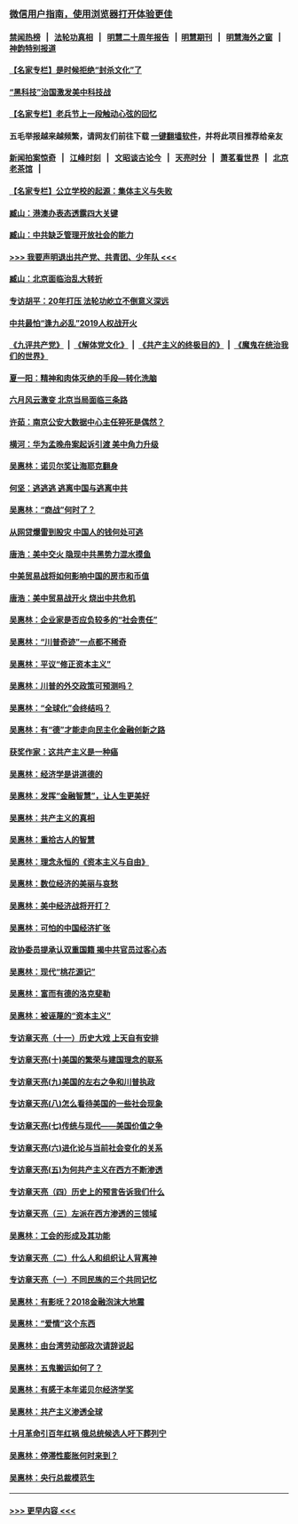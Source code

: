 ### [微信用户指南，使用浏览器打开体验更佳](https://github.com/gfw-breaker/banned-news1/blob/master/indexes/wechat-guide.md?t=0)
#### [禁闻热榜](热点新闻.md?t=0)  &nbsp;&nbsp;|&nbsp;&nbsp; [法轮功真相](https://github.com/gfw-breaker/truth/blob/master/README.md?t=0) &nbsp;&nbsp;|&nbsp;&nbsp; [明慧二十周年报告](https://github.com/gfw-breaker/mh-reports/blob/master/README.md?t=0) &nbsp;&nbsp;|&nbsp;&nbsp;[明慧期刊](https://github.com/gfw-breaker/mh-qikan) &nbsp;&nbsp;|&nbsp;&nbsp; [明慧海外之窗](https://github.com/gfw-breaker/mh-news/blob/master/README.md?t=0) &nbsp;&nbsp;|&nbsp;&nbsp; [神韵特别报道](https://github.com/gfw-breaker/mh-news/blob/master/shenyun.md?t=0)
#### [【名家专栏】是时候拒绝“封杀文化”了](../pages/nsc423/n11814093.md?t=02132133) 
#### [“黑科技”治国激发美中科技战](../pages/nsc423/n11638056.md?t=02132133) 
#### [【名家专栏】老兵节上一段触动心弦的回忆](../pages/nsc423/n11646016.md?t=02132133) 
#### 五毛举报越来越频繁，请网友们前往下载 [一键翻墙软件](https://github.com/gfw-breaker/ssr-accounts)，并将此项目推荐给亲友
#### [新闻拍案惊奇](https://github.com/gfw-breaker/banned-news1/blob/master/pages/link4.md) &nbsp;&nbsp;|&nbsp;&nbsp; [江峰时刻](https://github.com/gfw-breaker/banned-news1/blob/master/pages/link4.md) &nbsp;&nbsp;|&nbsp;&nbsp; [文昭谈古论今](https://github.com/gfw-breaker/banned-news1/blob/master/pages/link4.md) &nbsp;&nbsp;|&nbsp;&nbsp; [天亮时分](https://github.com/gfw-breaker/banned-news1/blob/master/pages/link4.md) &nbsp;&nbsp;|&nbsp;&nbsp; [萧茗看世界](https://github.com/gfw-breaker/banned-news1/blob/master/pages/link4.md) &nbsp;&nbsp;|&nbsp;&nbsp; [北京老茶馆](https://github.com/gfw-breaker/banned-news1/blob/master/pages/link4.md) &nbsp;&nbsp;|&nbsp;&nbsp; 
#### [【名家专栏】公立学校的起源：集体主义与失败](../pages/nsc423/n11601833.md?t=02132133) 
#### [臧山：港澳办表态透露四大关键](../pages/nsc423/n11421628.md?t=02132133) 
#### [臧山：中共缺乏管理开放社会的能力](../pages/nsc423/n11407457.md?t=02132133) 
#### [>>> 我要声明退出共产党、共青团、少年队 <<<](https://github.com/begood0513/goodnews/blob/master/quit/letter.md) 
#### [臧山：北京面临治乱大转折](../pages/nsc423/n11406895.md?t=02132133) 
#### [专访胡平：20年打压 法轮功屹立不倒意义深远](../pages/nsc423/n11398800.md?t=02132133) 
#### [中共最怕“逢九必乱”2019人权战开火](../pages/nsc423/n11385248.md?t=02132133) 
#### [《九评共产党》](https://github.com/begood0513/9ping.md/blob/master/README.md) &nbsp;|&nbsp; [《解体党文化》](../../../../jtdwh.md/blob/master/README.md)  &nbsp;|&nbsp; [《共产主义的终极目的》](../../../../gczydzjmd.md/blob/master/README.md) &nbsp;|&nbsp; [《魔鬼在统治我们的世界》](../../../../mgztzwmdsj.md/blob/master/README.md) 
#### [夏一阳：精神和肉体灭绝的手段—转化洗脑](../pages/nsc423/n11368250.md?t=02132133) 
#### [六月风云激变 北京当局面临三条路](../pages/nsc423/n11313668.md?t=02132133) 
#### [许茹：南京公安大数据中心主任猝死是偶然？](../pages/nsc423/n11064744.md?t=02132133) 
#### [横河：华为孟晚舟案起诉引渡 美中角力升级](../pages/nsc423/n11027230.md?t=02132133) 
#### [吴惠林：诺贝尔奖让海耶克翻身](../pages/nsc423/n10890049.md?t=02132133) 
#### [何坚：逃逃逃 逃离中国与逃离中共](../pages/nsc423/n10592891.md?t=02132133) 
#### [吴惠林：“商战”何时了？](../pages/nsc423/n10573558.md?t=02132133) 
#### [从网贷爆雷到股灾 中国人的钱何处可逃](../pages/nsc423/n10572800.md?t=02132133) 
#### [唐浩：美中交火 隐现中共黑势力混水摸鱼](../pages/nsc423/n10544040.md?t=02132133) 
#### [中美贸易战将如何影响中国的房市和币值](../pages/nsc423/n10543697.md?t=02132133) 
#### [唐浩：美中贸易战开火 烧出中共危机](../pages/nsc423/n10540126.md?t=02132133) 
#### [吴惠林：企业家是否应负较多的“社会责任”](../pages/nsc423/n10535022.md?t=02132133) 
#### [吴惠林：“川普奇迹”一点都不稀奇](../pages/nsc423/n10512808.md?t=02132133) 
#### [吴惠林：平议“修正资本主义”](../pages/nsc423/n10495724.md?t=02132133) 
#### [吴惠林：川普的外交政策可预测吗？](../pages/nsc423/n10462387.md?t=02132133) 
#### [吴惠林：“全球化”会终结吗？](../pages/nsc423/n10452838.md?t=02132133) 
#### [吴惠林：有“德”才能走向民主化金融创新之路](../pages/nsc423/n10432292.md?t=02132133) 
#### [获奖作家：这共产主义是一种癌](../pages/nsc423/n10431541.md?t=02132133) 
#### [吴惠林：经济学是讲道德的](../pages/nsc423/n10398014.md?t=02132133) 
#### [吴惠林：发挥“金融智慧”，让人生更美好](../pages/nsc423/n10375019.md?t=02132133) 
#### [吴惠林：共产主义的真相](../pages/nsc423/n10351394.md?t=02132133) 
#### [吴惠林：重拾古人的智慧](../pages/nsc423/n10337691.md?t=02132133) 
#### [吴惠林：理念永恒的《资本主义与自由》](../pages/nsc423/n10316274.md?t=02132133) 
#### [吴惠林：数位经济的美丽与哀愁](../pages/nsc423/n10292946.md?t=02132133) 
#### [吴惠林：美中经济战将开打？](../pages/nsc423/n10258825.md?t=02132133) 
#### [吴惠林：可怕的中国经济扩张](../pages/nsc423/n10219147.md?t=02132133) 
#### [政协委员提承认双重国籍 揭中共官员过客心态](../pages/nsc423/n10208809.md?t=02132133) 
#### [吴惠林：现代“桃花源记”](../pages/nsc423/n10185234.md?t=02132133) 
#### [吴惠林：富而有德的洛克斐勒](../pages/nsc423/n10142264.md?t=02132133) 
#### [吴惠林：被诬蔑的“资本主义”](../pages/nsc423/n10124816.md?t=02132133) 
#### [专访章天亮（十一）历史大戏 上天自有安排](../pages/nsc423/n10094905.md?t=02132133) 
#### [专访章天亮(十)美国的繁荣与建国理念的联系](../pages/nsc423/n10094899.md?t=02132133) 
#### [专访章天亮(九)美国的左右之争和川普执政](../pages/nsc423/n10094889.md?t=02132133) 
#### [专访章天亮(八)怎么看待美国的一些社会现象](../pages/nsc423/n10094857.md?t=02132133) 
#### [专访章天亮(七)传统与现代——美国价值之争](../pages/nsc423/n10093140.md?t=02132133) 
#### [专访章天亮(六)进化论与当前社会变化的关系](../pages/nsc423/n10092036.md?t=02132133) 
#### [专访章天亮(五)为何共产主义在西方不断渗透](../pages/nsc423/n10083620.md?t=02132133) 
#### [专访章天亮（四）历史上的预言告诉我们什么](../pages/nsc423/n10083606.md?t=02132133) 
#### [专访章天亮（三）左派在西方渗透的三领域](../pages/nsc423/n10081115.md?t=02132133) 
#### [吴惠林：工会的形成及其功能](../pages/nsc423/n10080633.md?t=02132133) 
#### [专访章天亮（二）什么人和组织让人背离神](../pages/nsc423/n10076637.md?t=02132133) 
#### [专访章天亮（一）不同民族的三个共同记忆](../pages/nsc423/n10074188.md?t=02132133) 
#### [吴惠林：有影呒？2018金融泡沫大地震](../pages/nsc423/n10040534.md?t=02132133) 
#### [吴惠林：“爱情”这个东西](../pages/nsc423/n10019423.md?t=02132133) 
#### [吴惠林：由台湾劳动部政次请辞说起](../pages/nsc423/n9979679.md?t=02132133) 
#### [吴惠林：五鬼搬运如何了？](../pages/nsc423/n9925338.md?t=02132133) 
#### [吴惠林：有感于本年诺贝尔经济学奖](../pages/nsc423/n9871883.md?t=02132133) 
#### [吴惠林：共产主义渗透全球](../pages/nsc423/n9812748.md?t=02132133) 
#### [十月革命引百年红祸 俄总统候选人吁下葬列宁](../pages/nsc423/n9810182.md?t=02132133) 
#### [吴惠林：停滞性膨胀何时来到？](../pages/nsc423/n9764136.md?t=02132133) 
#### [吴惠林：央行总裁模范生](../pages/nsc423/n9728134.md?t=02132133) 

----
#### [ >>> 更早内容 <<< ](../indexes/nsc423-earlier.md)
